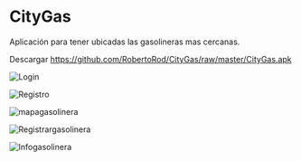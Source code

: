 # CityGas
Aplicación para tener ubicadas las gasolineras mas cercanas.

Descargar
https://github.com/RobertoRod/CityGas/raw/master/CityGas.apk

![Login](https://github.com/RobertoRod/CityGas/blob/master/Screenshots/Login.png?raw=true)

![Registro](https://github.com/RobertoRod/CityGas/blob/master/Screenshots/Registro.png?raw=true)

![mapagasolinera](https://github.com/RobertoRod/CityGas/blob/master/Screenshots/mapagasolinera.png?raw=true)

![Registrargasolinera](https://github.com/RobertoRod/CityGas/blob/master/Screenshots/Registrargasolinera.png?raw=true)

![Infogasolinera](https://github.com/RobertoRod/CityGas/blob/master/Screenshots/Infogasolinera.png?raw=true)
